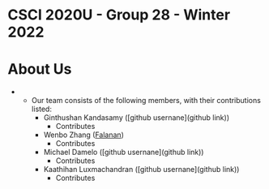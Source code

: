 # CSCI 2020U - Group 28 - Winter 2022



# About Us

- - Our team consists of the following members, with their contributions listed:
    - Ginthushan Kandasamy ([github usernane](github link))
      - Contributes
    - Wenbo Zhang ([Falanan](https://github.com/Falanan))
      - Contributes
    - Michael Damelo ([github usernane](github link))
      - Contributes
    - Kaathihan Luxmachandran ([github usernane](github link))
      - Contributes

